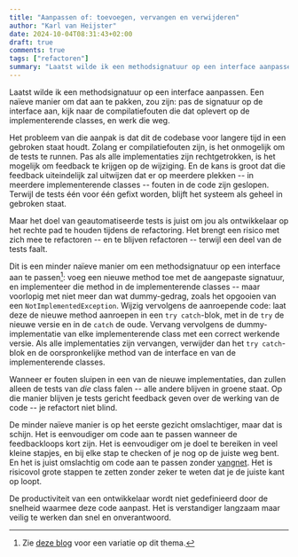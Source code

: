 ```yaml
---
title: "Aanpassen of: toevoegen, vervangen en verwijderen"
author: "Karl van Heijster"
date: 2024-10-04T08:31:43+02:00
draft: true
comments: true
tags: ["refactoren"]
summary: "Laatst wilde ik een methodsignatuur op een interface aanpassen. Een naïeve manier om dat aan te pakken, zou zijn: pas de signatuur op de interface aan, kijk naar de compilatiefouten die dat oplevert op de implementerende classes, en werk die weg. -- Maar het probleem van die aanpak is dat dit de codebase voor langere tijd in een gebroken staat houdt."
---
```


Laatst wilde ik een methodsignatuur op een interface aanpassen. Een naïeve manier om dat aan te pakken, zou zijn: pas de signatuur op de interface aan, kijk naar de compilatiefouten die dat oplevert op de implementerende classes, en werk die weg. 


Het probleem van die aanpak is dat dit de codebase voor langere tijd in een gebroken staat houdt. Zolang er compilatiefouten zijn, is het onmogelijk om de tests te runnen. Pas als alle implementaties zijn rechtgetrokken, is het mogelijk om feedback te krijgen op de wijziging. En de kans is groot dat die feedback uiteindelijk zal uitwijzen dat er op meerdere plekken -- in meerdere implementerende classes -- fouten in de code zijn geslopen. Terwijl de tests één voor één gefixt worden, blijft het systeem als geheel in gebroken staat.


Maar het doel van geautomatiseerde tests is juist om jou als ontwikkelaar op het rechte pad te houden tijdens de refactoring. Het brengt een risico met zich mee te refactoren -- en te blijven refactoren -- terwijl een deel van de tests faalt.


Dit is een minder naïeve manier om een methodsignatuur op een interface aan te passen[^1]: voeg een nieuwe method toe met de aangepaste signatuur, en implementeer die method in de implementerende classes -- maar voorlopig met niet meer dan wat dummy-gedrag, zoals het opgooien van een `NotImplementedException`. Wijzig vervolgens de aanroepende code: laat deze de nieuwe method aanroepen in een `try catch`-blok, met in de `try` de nieuwe versie en in de `catch` de oude. Vervang vervolgens de dummy-implementatie van elke implementerende class met een correct werkende versie. Als alle implementaties zijn vervangen, verwijder dan het `try catch`-blok en de oorspronkelijke method van de interface en van de implementerende classes.


Wanneer er fouten sluipen in een van de nieuwe implementaties, dan zullen alleen de tests van *die* class falen -- alle andere blijven in groene staat. Op die manier blijven je tests gericht feedback geven over de werking van de code -- je refactort niet blind.


De minder naïeve manier is op het eerste gezicht omslachtiger, maar dat is schijn. Het is eenvoudiger om code aan te passen wanneer de feedbackloops kort zijn. Het is eenvoudiger om je doel te bereiken in veel kleine stapjes, en bij elke stap te checken of je nog op de juiste weg bent. En het is juist omslachtig om code aan te passen zonder [vangnet](/blog/22/09/tests-als-vangnet/ "'Tests als vangnet'"). Het is risicovol grote stappen te zetten zonder zeker te weten dat je de juiste kant op loopt.


De productiviteit van een ontwikkelaar wordt niet gedefinieerd door de snelheid waarmee deze code aanpast. Het is verstandiger langzaam maar veilig te werken dan snel en onverantwoord.


[^1]: Zie [deze blog](/blog/23/07/waarom-ik-die-method-dupliceer/ "'Waarom ik die method dupliceer'") voor een variatie op dit thema.
